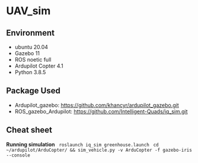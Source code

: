 # UAV_sim

## Environment 
- ubuntu 20.04 
- Gazebo 11
- ROS noetic full
- Ardupilot Copter 4.1
- Python 3.8.5

## Package Used
- Ardupilot_gazebo: https://github.com/khancyr/ardupilot_gazebo.git
- ROS_gazebo_Ardupilot: https://github.com/Intelligent-Quads/iq_sim.git

## Cheat sheet
**Running simulation** 
``` roslaunch iq_sim greenhouse.launch``` 
``` cd ~/ardupilot/ArduCopter/ && sim_vehicle.py -v ArduCopter -f gazebo-iris --console```

